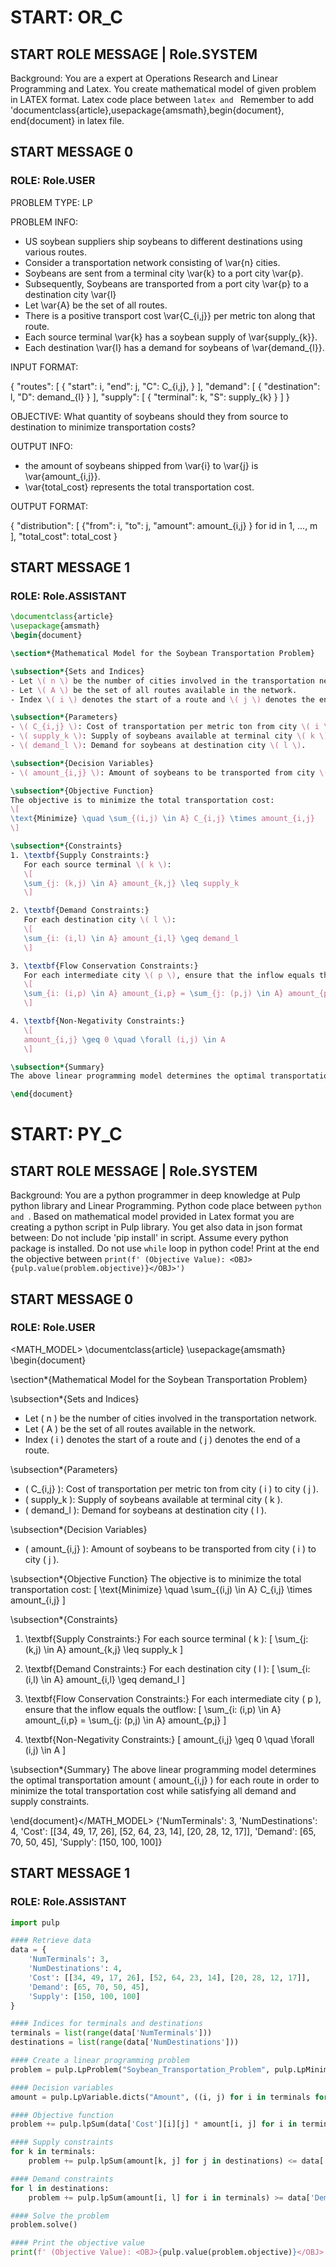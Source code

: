 # START: OR_C 
## START ROLE MESSAGE | Role.SYSTEM 
Background: You are a expert at Operations Research and Linear Programming and Latex. You create mathematical model of given problem in LATEX format. Latex code place between ```latex and ``` Remember to add 'documentclass{article},usepackage{amsmath},begin{document}, end{document} in latex file. 
## START MESSAGE 0 
### ROLE: Role.USER
<DESCRIPTION>
PROBLEM TYPE: LP

PROBLEM INFO:

- US soybean suppliers ship soybeans to different destinations using various routes.
- Consider a transportation network consisting of \var{n} cities.
- Soybeans are sent from a terminal city \var{k} to a port city \var{p}.
- Subsequently, Soybeans are transported from a port city \var{p} to a destination city \var{l}
- Let \var{A} be the set of all routes. 
- There is a positive transport cost \var{C_{i,j}} per metric ton along that route.
- Each source terminal \var{k} has a soybean supply of \var{supply_{k}}. 
- Each destination \var{l} has a demand for soybeans of \var{demand_{l}}.

INPUT FORMAT: 

{
    "routes": [
       {
        "start": i,
        "end": j,
        "C": C_{i,j},
       }
    ],
    "demand": [
        {
            "destination": l,
            "D": demand_{l}
        }
    ],
    "supply": [
        {
            "terminal": k,
            "S": supply_{k}
        }
    ]
}

OBJECTIVE: What quantity of soybeans should they from source to destination to minimize transportation costs?

OUTPUT INFO:

- the amount of soybeans shipped from \var{i} to \var{j} is \var{amount_{i,j}}.
- \var{total_cost} represents the total transportation cost.

OUTPUT FORMAT:

{
    "distribution": [
        {"from": i,
         "to": j,
         "amount": amount_{i,j}
        }
        for id in 1, ..., m
    ],
    "total_cost": total_cost
}


</DESCRIPTION>


## START MESSAGE 1 
### ROLE: Role.ASSISTANT
```latex
\documentclass{article}
\usepackage{amsmath}
\begin{document}

\section*{Mathematical Model for the Soybean Transportation Problem}

\subsection*{Sets and Indices}
- Let \( n \) be the number of cities involved in the transportation network.
- Let \( A \) be the set of all routes available in the network.
- Index \( i \) denotes the start of a route and \( j \) denotes the end of a route.

\subsection*{Parameters}
- \( C_{i,j} \): Cost of transportation per metric ton from city \( i \) to city \( j \).
- \( supply_k \): Supply of soybeans available at terminal city \( k \).
- \( demand_l \): Demand for soybeans at destination city \( l \).

\subsection*{Decision Variables}
- \( amount_{i,j} \): Amount of soybeans to be transported from city \( i \) to city \( j \).

\subsection*{Objective Function}
The objective is to minimize the total transportation cost:
\[
\text{Minimize} \quad \sum_{(i,j) \in A} C_{i,j} \times amount_{i,j}
\]

\subsection*{Constraints}
1. \textbf{Supply Constraints:} 
   For each source terminal \( k \):
   \[
   \sum_{j: (k,j) \in A} amount_{k,j} \leq supply_k
   \]

2. \textbf{Demand Constraints:} 
   For each destination city \( l \):
   \[
   \sum_{i: (i,l) \in A} amount_{i,l} \geq demand_l
   \]

3. \textbf{Flow Conservation Constraints:} 
   For each intermediate city \( p \), ensure that the inflow equals the outflow:
   \[
   \sum_{i: (i,p) \in A} amount_{i,p} = \sum_{j: (p,j) \in A} amount_{p,j}
   \]

4. \textbf{Non-Negativity Constraints:}
   \[
   amount_{i,j} \geq 0 \quad \forall (i,j) \in A
   \]

\subsection*{Summary}
The above linear programming model determines the optimal transportation amount \( amount_{i,j} \) for each route in order to minimize the total transportation cost while satisfying all demand and supply constraints.

\end{document}
```

# START: PY_C 
## START ROLE MESSAGE | Role.SYSTEM 
Background: You are a python programmer in deep knowledge at Pulp python library and Linear Programming. Python code place between ```python and ```. Based on mathematical model provided in Latex format you are creating a python script in Pulp library. You get also data in json format between: <DATA></DATA> Do not include 'pip install' in script. Assume every python package is installed. Do not use `while` loop in python code! Print at the end the objective between <OBJ></OBJ> `print(f' (Objective Value): <OBJ>{pulp.value(problem.objective)}</OBJ>')` 
## START MESSAGE 0 
### ROLE: Role.USER
<MATH_MODEL>
\documentclass{article}
\usepackage{amsmath}
\begin{document}

\section*{Mathematical Model for the Soybean Transportation Problem}

\subsection*{Sets and Indices}
- Let \( n \) be the number of cities involved in the transportation network.
- Let \( A \) be the set of all routes available in the network.
- Index \( i \) denotes the start of a route and \( j \) denotes the end of a route.

\subsection*{Parameters}
- \( C_{i,j} \): Cost of transportation per metric ton from city \( i \) to city \( j \).
- \( supply_k \): Supply of soybeans available at terminal city \( k \).
- \( demand_l \): Demand for soybeans at destination city \( l \).

\subsection*{Decision Variables}
- \( amount_{i,j} \): Amount of soybeans to be transported from city \( i \) to city \( j \).

\subsection*{Objective Function}
The objective is to minimize the total transportation cost:
\[
\text{Minimize} \quad \sum_{(i,j) \in A} C_{i,j} \times amount_{i,j}
\]

\subsection*{Constraints}
1. \textbf{Supply Constraints:} 
   For each source terminal \( k \):
   \[
   \sum_{j: (k,j) \in A} amount_{k,j} \leq supply_k
   \]

2. \textbf{Demand Constraints:} 
   For each destination city \( l \):
   \[
   \sum_{i: (i,l) \in A} amount_{i,l} \geq demand_l
   \]

3. \textbf{Flow Conservation Constraints:} 
   For each intermediate city \( p \), ensure that the inflow equals the outflow:
   \[
   \sum_{i: (i,p) \in A} amount_{i,p} = \sum_{j: (p,j) \in A} amount_{p,j}
   \]

4. \textbf{Non-Negativity Constraints:}
   \[
   amount_{i,j} \geq 0 \quad \forall (i,j) \in A
   \]

\subsection*{Summary}
The above linear programming model determines the optimal transportation amount \( amount_{i,j} \) for each route in order to minimize the total transportation cost while satisfying all demand and supply constraints.

\end{document}</MATH_MODEL>
<DATA>
{'NumTerminals': 3, 'NumDestinations': 4, 'Cost': [[34, 49, 17, 26], [52, 64, 23, 14], [20, 28, 12, 17]], 'Demand': [65, 70, 50, 45], 'Supply': [150, 100, 100]}</DATA>


## START MESSAGE 1 
### ROLE: Role.ASSISTANT
```python
import pulp

#### Retrieve data
data = {
    'NumTerminals': 3,
    'NumDestinations': 4,
    'Cost': [[34, 49, 17, 26], [52, 64, 23, 14], [20, 28, 12, 17]],
    'Demand': [65, 70, 50, 45],
    'Supply': [150, 100, 100]
}

#### Indices for terminals and destinations
terminals = list(range(data['NumTerminals']))
destinations = list(range(data['NumDestinations']))

#### Create a linear programming problem
problem = pulp.LpProblem("Soybean_Transportation_Problem", pulp.LpMinimize)

#### Decision variables
amount = pulp.LpVariable.dicts("Amount", ((i, j) for i in terminals for j in destinations), lowBound=0, cat='Continuous')

#### Objective function
problem += pulp.lpSum(data['Cost'][i][j] * amount[i, j] for i in terminals for j in destinations)

#### Supply constraints
for k in terminals:
    problem += pulp.lpSum(amount[k, j] for j in destinations) <= data['Supply'][k]

#### Demand constraints
for l in destinations:
    problem += pulp.lpSum(amount[i, l] for i in terminals) >= data['Demand'][l]

#### Solve the problem
problem.solve()

#### Print the objective value
print(f' (Objective Value): <OBJ>{pulp.value(problem.objective)}</OBJ>')
```


